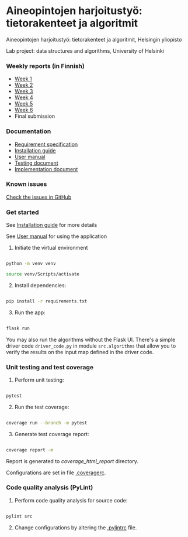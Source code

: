 ﻿# Aineopintojen harjoitustyö: tietorakenteet ja algoritmit

Aineopintojen harjoitustyö: tietorakenteet ja algoritmit, Helsingin yliopisto

Lab project: data structures and algorithms, University of Helsinki

### Weekly reports (in Finnish)
- [Week 1](docs/week_reports/w1.md)
- [Week 2](docs/week_reports/w2.md)
- [Week 3](docs/week_reports/w3.md)
- [Week 4](docs/week_reports/w4.md)
- [Week 5](docs/week_reports/w5.md)
- [Week 6](docs/week_reports/w6.md)
- Final submission

### Documentation
- [Requirement specification](docs/requirements.md)
- [Installation guide](docs/installation_guide.md)
- [User manual](docs/user_manual.md)
- [Testing document](docs/testing_document.md)
- [Implementation document](docs/implementation_document.md)

### Known issues
[Check the issues in GitHub](https://github.com/roopekole/tira-labra/issues)

### Get started

See [Installation guide](docs/installation_guide.md) for more details

See [User manual](docs/user_manual.md) for using the application

1. Initiate the virtual environment
```bash

python -m venv venv

source venv/Scripts/activate
```



2. Install dependencies:


```bash

pip install -r requirements.txt

```




3. Run the app:


```bash

flask run

```


You may also run the algorithms without the Flask UI. There's a simple driver code `driver_code.py` in module `src.algorithms` that allow you to verify the results on the input map defined in the driver code.

### Unit testing and test coverage

1. Perform unit testing:


```bash

pytest

```



2. Run the test coverage:


```bash

coverage run --branch -m pytest

```



3. Generate test coverage report:


```bash

coverage report -m

```



Report is generated to *coverage_html_report* directory. 

Configurations are set in file [.coveragerc](.coveragerc).

### Code quality analysis (PyLint)

1. Perform code quality analysis for source code:
```bash

pylint src

```

2. Change configurations by altering the [.pylintrc](.pylintrc) file.
